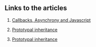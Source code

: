 ## Links to the articles

1. [Callbacks, Asynchrony and Javascript](https://dev.to/kishorliv/callbacks-asynchrony-and-javascript-3p17)

2. [Prototypal inheritance](https://dev.to/kishorliv/prototypal-inheritance-5g3i)

3. [Prototypal inheritance](https://dev.to/kishorliv/coffee-and-null-1pn2)
